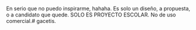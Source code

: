 En serio que no puedo inspirarme, hahaha.
Es solo un diseño, a propuesta, o a candidato que quede.
SOLO ES PROYECTO ESCOLAR.
No de uso comercial.# gacetis.